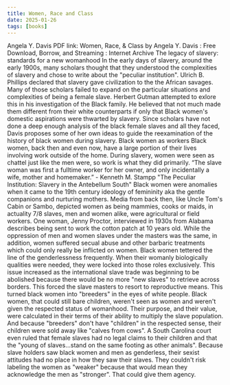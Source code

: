 ```yaml
---
title: Women, Race and Class
date: 2025-01-26
tags: [books]
---
```


Angela Y. Davis
PDF link: Women, Race, & Class by Angela Y. Davis : Free Download, Borrow, and Streaming : Internet Archive
The legacy of slavery: standards for a new womanhood
In the early days of slavery, around the early 1900s, many scholars thought that they understood the complexities of slavery and chose to write about the "peculiar institution". Ulrich B. Phillips declared that slavery gave civilization to the the African savages. Many of those scholars failed to expand on the particular situations and complexities of being a female slave.
Herbert Gutman attempted to exlore this in his investigation of the Black family. He believed that not much made them different from their white counterparts if only that Black women's domestic aspirations were thwarted by slavery.
Since scholars have not done a deep enough analysis of the black female slaves and all they faced, Davis proposes some of her own ideas to guide the reexamination of the history of black women during slavery.
Black women as workers
Black women, back then and even now, have a large portion of their lives involving work outside of the home. During slavery, women were seen as chattel just like the men were, so work is what they did primarily.
“The slave woman was first a fulltime worker for her owner, and only incidentally a wife, mother and homemaker.” - Kenneth M. Stampp "The Peculiar Institution: Slavery in the Antebellum South"
Black women were anomalies when it came to the 19th century ideology of femininity aka the gentle companions and nurturing mothers. Media from back then, like Uncle Tom's Cabin or Sambo, depicted women as being mammies, cooks or maids, in actuality 7/8 slaves, men and women alike, were agricultural or field workers. One woman, Jenny Proctor,  interviewed in 1930s from Alabama describes being sent to work the cotton patch at 10 years old.
While the oppression of men and women slaves under the masters was the same, in addition, women suffered secual abuse and other barbaric treatments which could only really be inflicted on women. Black women tettered the line of the genderlessness frequently. When their womanly biologically qualities were needed, they were locked into those roles exclusively.
This issue increased as the international slave trade was beginning to be abolished because there would be no more "new slaves" to retrieve across borders. This forced the slave masters to resort to reproductive means.
This turned black women into "breeders" in the eyes of white people. Black women, that could still bare children, weren't seen as women and weren't given the respected status of womanhood. Their purpose, and their value, were calculated in their terms of their ability to multiply the slave population.
And because "breeders" don't have "children" in the respected sense, their children were sold away like "calves from cows". A South Carolina court even ruled that female slaves had no legal claims to their children and that the "young of slaves...stand on the same footing as other animals".
Because slave holders saw black women and men as genderless, their sexist attitudes had no place in how they saw their slaves. They couldn't risk labeling the women as "weaker" because that would mean they acknowledge the men as "stronger". That could give them agency.
